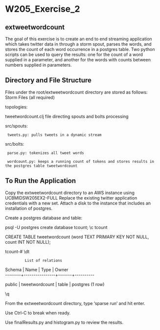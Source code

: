 # W205_Exercise_2
## extweetwordcount
The goal of this exercise is to create an end to end streaming application which takes twitter data 
in through a storm spout, parses the words, and stores the count of each word occurrence in a postgres 
table. Two python scripts can be used to query the results: one for the count of a word supplied in a 
parameter, and another for the words with counts between numbers supplied in parameters. 

## Directory and File Structure
Files under the root/extweetwordcount directory are stored as follows:
Storm Files (all required)

topologies: 

tweetwordcount.clj file directing spouts and bolts processing

src/spouts:

     tweets.py: pulls tweets in a dynamic stream

src/bolts:

     parse.py: tokenizes all tweet words
    
     wordcount.py: keeps a running count of tokens and stores results in the postgres table tweetwordcount

## To Run the Application 
Copy the extweetwordcount directory to an AWS instance using UCBMIDSW205EX2-FULL 
Replace the existing twitter application credentials with a new set. 
Attach a disk to the instance that includes an installation of postgres.

Create a postgres database and table: 

psql -U postgres
create database tcount;
\c tcount

CREATE TABLE tweetwordcount
       (word TEXT PRIMARY KEY     NOT NULL,
       count INT     NOT NULL);

tcount-# \dt

             List of relations
 Schema |      Name      | Type  |  Owner   
--------+----------------+-------+----------

 public | tweetwordcount | table | postgres
(1 row)

\q

From the extweetwordcount directory, type ‘sparse run’ and hit enter. 

Use Ctrl-C to break when ready.

Use finalResults.py and histogram.py to review the results.
